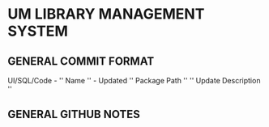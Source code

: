 # UM LIBRARY MANAGEMENT SYSTEM

## GENERAL COMMIT FORMAT
UI/SQL/Code - '' Name '' - Updated
'' Package Path ''
'' Update Description ''

## GENERAL GITHUB NOTES
